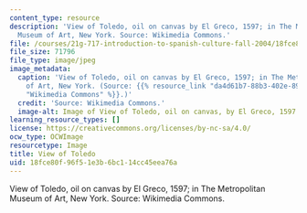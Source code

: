 ```yaml
---
content_type: resource
description: 'View of Toledo, oil on canvas by El Greco, 1597; in The Metropolitan
  Museum of Art, New York. Source: Wikimedia Commons.'
file: /courses/21g-717-introduction-to-spanish-culture-fall-2004/18fce80f96f51e3b6bc114cc45eea76a_21g-717f04.jpg
file_size: 71796
file_type: image/jpeg
image_metadata:
  caption: 'View of Toledo, oil on canvas by El Greco, 1597; in The Metropolitan Museum
    of Art, New York. (Source: {{% resource_link "da4d61b7-88b3-402e-898b-dc9935c106c4"
    "Wikimedia Commons" %}}.)'
  credit: 'Source: Wikimedia Commons.'
  image-alt: Image of View of Toledo, oil on canvas, by El Greco, 1597.
learning_resource_types: []
license: https://creativecommons.org/licenses/by-nc-sa/4.0/
ocw_type: OCWImage
resourcetype: Image
title: View of Toledo
uid: 18fce80f-96f5-1e3b-6bc1-14cc45eea76a
---
```

View of Toledo, oil on canvas by El Greco, 1597; in The Metropolitan Museum of Art, New York. Source: Wikimedia Commons.